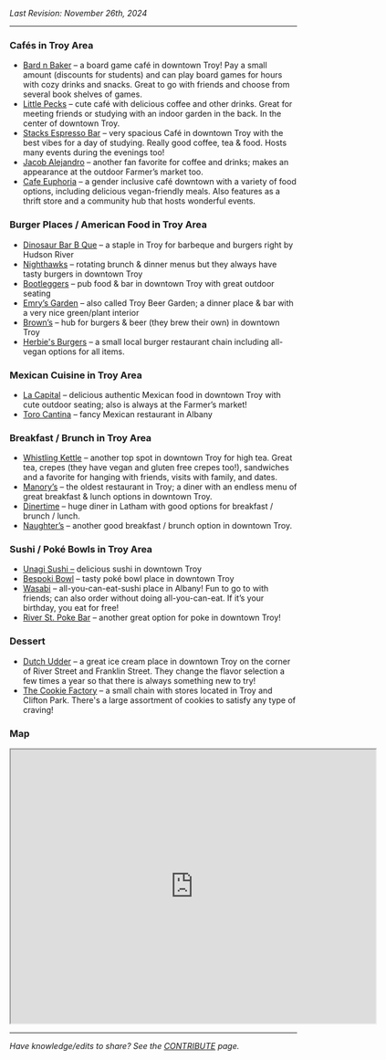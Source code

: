 _Last Revision: November 26th, 2024_

---
### Cafés in Troy Area
- [Bard n Baker](https://www.bardandbaker.com/) – a board game café in downtown Troy! Pay a small amount (discounts for students) and can play board games for hours with cozy drinks and snacks. Great to go with friends and choose from several book shelves of games.
- [Little Pecks](https://www.clarkhousehospitality.com/littlepecks) – cute café with delicious coffee and other drinks. Great for meeting friends or studying with an indoor garden in the back. In the center of downtown Troy.
- [Stacks Espresso Bar](https://www.stacksespresso.com/) – very spacious Café in downtown Troy with the best vibes for a day of studying. Really good coffee, tea & food. Hosts many events during the evenings too!
- [Jacob Alejandro](https://www.jacobalejandro.com/) – another fan favorite for coffee and drinks; makes an appearance at the outdoor Farmer’s market too.
- [Cafe Euphoria](https://www.cafeeuphoria.org/) – a gender inclusive café downtown with a variety of food options, including delicious vegan-friendly meals. Also features as a thrift store and a community hub that hosts wonderful events.
    
### Burger Places / American Food in Troy Area
- [Dinosaur Bar B Que](https://dinosaurbarbque.com/locations/troy) – a staple in Troy for barbeque and burgers right by Hudson River
- [Nighthawks](https://www.nighthawkstroy.com/fullmenu) – rotating brunch & dinner menus but they always have tasty burgers in downtown Troy
- [Bootleggers](https://bootleggerstroy.com/) – pub food & bar in downtown Troy with great outdoor seating
- [Emry’s Garden](https://emrysgarden.com/) – also called Troy Beer Garden; a dinner place & bar with a very nice green/plant interior
- [Brown’s](https://www.brownsbrewing.com/) – hub for burgers & beer (they brew their own) in downtown Troy
- [Herbie's Burgers](https://www.herbiesburgers.com/) – a small local burger restaurant chain including all-vegan options for all items.
    
### Mexican Cuisine in Troy Area
- [La Capital](https://www.lacapitaltaquerias.com/troylocation) – delicious authentic Mexican food in downtown Troy with cute outdoor seating; also is always at the Farmer’s market!
- [Toro Cantina](https://www.torocantina.com/) – fancy Mexican restaurant in Albany
        
### Breakfast / Brunch in Troy Area
- [Whistling Kettle](https://www.thewhistlingkettle.com/pages/whistling-kettle-troy) – another top spot in downtown Troy for high tea. Great tea, crepes (they have vegan and gluten free crepes too!), sandwiches and a favorite for hanging with friends, visits with family, and dates.
- [Manory’s](https://www.toasttab.com/local/order/manorys-restaurant/r-4e77474b-0d2a-450b-908d-86eed948ab34) – the oldest restaurant in Troy; a diner with an endless menu of great breakfast & lunch options in downtown Troy.
- [Dinertime](https://dinertimeny.com/) – huge diner in Latham with good options for breakfast / brunch / lunch.
- [Naughter’s](https://www.naughters.com/) – another good breakfast / brunch option in downtown Troy.
        
### Sushi / Poké Bowls in Troy Area
- [Unagi Sushi –](https://unagitroyny.com/) delicious sushi in downtown Troy
- [Bespoki Bowl](https://bespokibowl.com/) – tasty poké bowl place in downtown Troy
- [Wasabi](https://www.wasabialbanyny.com/) – all-you-can-eat-sushi place in Albany! Fun to go to with friends; can also order without doing all-you-can-eat. If it’s your birthday, you eat for free!
- [River St. Poke Bar](https://riverstpokebar.com/) – another great option for poke in downtown Troy!

### Dessert
- [Dutch Udder](https://www.dutchudder518.com/) – a great ice cream place in downtown Troy on the corner of River Street  and Franklin Street. They change the flavor selection a few times a year so that there is always something new to try!
- [The Cookie Factory](https://thecookiefactoryny.com/) – a small chain with stores located in Troy and Clifton Park. There's a large assortment of cookies to satisfy any type of craving!

### Map

<iframe src="https://www.google.com/maps/d/embed?mid=1HKYV11sbu0roYYIidJ2Eu9IjLk-1-KU&ehbc=2E312F" width="640" height="480"></iframe>


---
_Have knowledge/edits to share? See the [CONTRIBUTE](../../CONTRIBUTE.md) page._